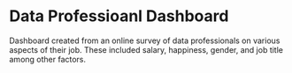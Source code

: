 # Data Professioanl Dashboard
Dashboard created from an online survey of data professionals on various aspects of their job. These included salary, happiness, gender, and job title among other factors.
